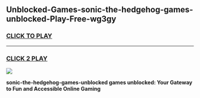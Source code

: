 
## Unblocked-Games-sonic-the-hedgehog-games-unblocked-Play-Free-wg3gy
<h3>
<a href="https://premium76.site?title=sonic-the-hedgehog-games-unblocked&ref=10A">CLICK TO PLAY</a></h3>
<hr>

<h3>
<a href="https://premium76.site?title=sonic-the-hedgehog-games-unblocked&ref=10A">CLICK 2 PLAY</a>
  
</h3>

<a href="https://premium76.site?title=sonic-the-hedgehog-games-unblocked&ref=10A"><img src="https://clearcache.store/games.png"></a>


**sonic-the-hedgehog-games-unblocked games unblocked: Your Gateway to Fun and Accessible Online Gaming**
